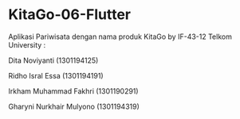 # KitaGo-06-Flutter
Aplikasi Pariwisata dengan nama produk KitaGo by IF-43-12 Telkom University :

Dita Noviyanti			(1301194125)

Ridho Isral Essa		(1301194191)

Irkham Muhammad Fakhri 	(1301190291)

Gharyni Nurkhair Mulyono   	(1301194319)
